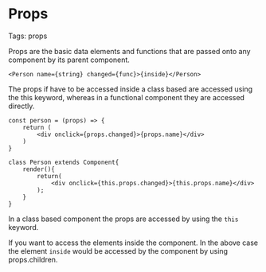 # Props

Tags: props

Props are the basic data elements and functions that are passed onto any component by its parent component.

    <Person name={string} changed={func}>{inside}</Person>

The props if have to be accessed inside a class based are accessed using the this keyword, whereas in a functional component they are accessed directly.

    const person = (props) => {
    	return (
    		<div onclick={props.changed}>{props.name}</div>
    	)
    }

    class Person extends Component{
    	render(){
    		return(
    			<div onclick={this.props.changed}>{this.props.name}</div>
    		);
    	}
    }

In a class based component the props are accessed by using the `this` keyword.

If you want to access the elements inside the component. In the above case the element `inside` would be accessed by the component by using props.children.